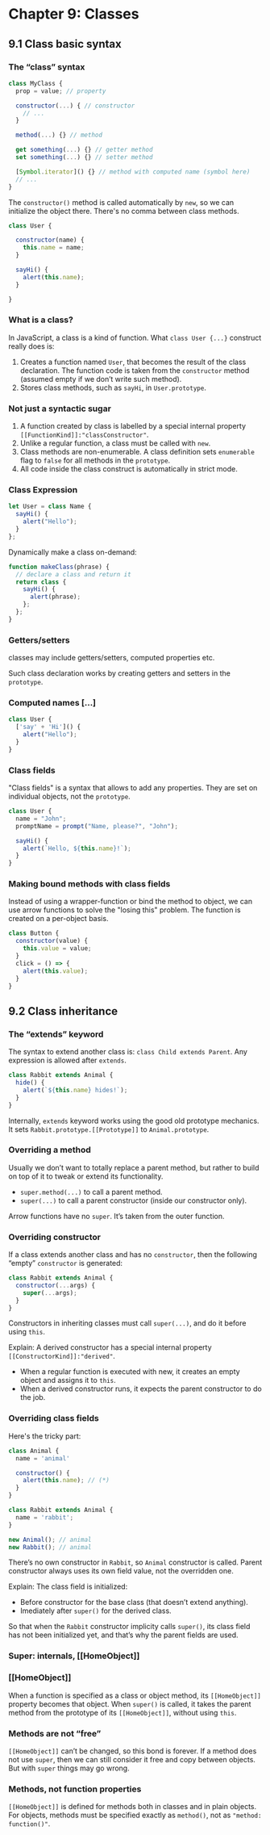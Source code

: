 # Chapter 9: Classes

## 9.1 Class basic syntax

### The “class” syntax

```js
class MyClass {
  prop = value; // property

  constructor(...) { // constructor
    // ...
  }

  method(...) {} // method

  get something(...) {} // getter method
  set something(...) {} // setter method

  [Symbol.iterator]() {} // method with computed name (symbol here)
  // ...
}
```

The `constructor()` method is called automatically by `new`, so we can initialize the object there. There's no comma between class methods.

```js
class User {

  constructor(name) {
    this.name = name;
  }

  sayHi() {
    alert(this.name);
  }

}
```

### What is a class?

In JavaScript, a class is a kind of function. What `class User {...}` construct really does is:

1. Creates a function named `User`, that becomes the result of the class declaration. The function code is taken from the `constructor` method (assumed empty if we don’t write such method).
2. Stores class methods, such as `sayHi`, in `User.prototype`.

### Not just a syntactic sugar

1. A function created by class is labelled by a special internal property `[[FunctionKind]]:"classConstructor"`.
2. Unlike a regular function, a class must be called with `new`.
3. Class methods are non-enumerable. A class definition sets `enumerable` flag to `false` for all methods in the `prototype`.
4. All code inside the class construct is automatically in strict mode.

### Class Expression

```js
let User = class Name {
  sayHi() {
    alert("Hello");
  }
};
```

Dynamically make a class on-demand:

```js
function makeClass(phrase) {
  // declare a class and return it
  return class {
    sayHi() {
      alert(phrase);
    };
  };
}
```

### Getters/setters

classes may include getters/setters, computed properties etc.

Such class declaration works by creating getters and setters in the `prototype`.

### Computed names […]

```js
class User {
  ['say' + 'Hi']() {
    alert("Hello");
  }
}
```

### Class fields

"Class fields" is a syntax that allows to add any properties. They are set on individual objects, not the `prototype`.

```js
class User {
  name = "John";
  promptName = prompt("Name, please?", "John");

  sayHi() {
    alert(`Hello, ${this.name}!`);
  }
}
```

### Making bound methods with class fields

Instead of using a wrapper-function or bind the method to object, we can use arrow functions to solve the "losing this" problem. The function is created on a per-object basis.

```js
class Button {
  constructor(value) {
    this.value = value;
  }
  click = () => {
    alert(this.value);
  }
}
```

## 9.2 Class inheritance

### The “extends” keyword

The syntax to extend another class is: `class Child extends Parent`. Any expression is allowed after `extends`.

```js
class Rabbit extends Animal {
  hide() {
    alert(`${this.name} hides!`);
  }
}
```

Internally, `extends` keyword works using the good old prototype mechanics. It sets `Rabbit.prototype.[[Prototype]]` to `Animal.prototype`.

### Overriding a method

Usually we don’t want to totally replace a parent method, but rather to build on top of it to tweak or extend its functionality.

- `super.method(...)` to call a parent method.
- `super(...)` to call a parent constructor (inside our constructor only).

Arrow functions have no `super`. It’s taken from the outer function.

### Overriding constructor

If a class extends another class and has no `constructor`, then the following “empty” `constructor` is generated:

```js
class Rabbit extends Animal {
  constructor(...args) {
    super(...args);
  }
}
```

Constructors in inheriting classes must call `super(...)`, and do it before using `this`.

Explain: A derived constructor has a special internal property `[[ConstructorKind]]:"derived"`.

- When a regular function is executed with new, it creates an empty object and assigns it to `this`.
- When a derived constructor runs, it expects the parent constructor to do the job.

### Overriding class fields

Here's the tricky part:

```js
class Animal {
  name = 'animal'

  constructor() {
    alert(this.name); // (*)
  }
}

class Rabbit extends Animal {
  name = 'rabbit';
}

new Animal(); // animal
new Rabbit(); // animal
```

There’s no own constructor in `Rabbit`, so `Animal` constructor is called. Parent constructor always uses its own field value, not the overridden one.

Explain: The class field is initialized:

- Before constructor for the base class (that doesn’t extend anything).
- Imediately after `super()` for the derived class.

So that when the `Rabbit` constructor implicity calls `super()`, its class field has not been initialized yet, and that’s why the parent fields are used.

### Super: internals, [[HomeObject]]

### [[HomeObject]]

When a function is specified as a class or object method, its `[[HomeObject]]` property becomes that object. When `super()` is called, it takes the parent method from the prototype of its `[[HomeObject]]`, without using `this`.

### Methods are not “free”

`[[HomeObject]]` can’t be changed, so this bond is forever. If a method does not use `super`, then we can still consider it free and copy between objects. But with `super` things may go wrong.

### Methods, not function properties

`[[HomeObject]]` is defined for methods both in classes and in plain objects. For objects, methods must be specified exactly as `method()`, not as `"method: function()"`.
